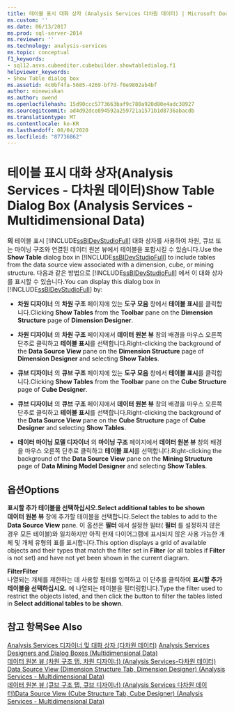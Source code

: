 ```yaml
---
title: 테이블 표시 대화 상자 (Analysis Services 다차원 데이터) | Microsoft Docs
ms.custom: ''
ms.date: 06/13/2017
ms.prod: sql-server-2014
ms.reviewer: ''
ms.technology: analysis-services
ms.topic: conceptual
f1_keywords:
- sql12.asvs.cubeeditor.cubebuilder.showtabledialog.f1
helpviewer_keywords:
- Show Table dialog box
ms.assetid: 4c0bf4fa-5685-4269-bf7d-f0e9802ab4bf
author: minewiskan
ms.author: owend
ms.openlocfilehash: 15d90ccc5773663baf9c780a920d80e4adc38927
ms.sourcegitcommit: ad4d92dce894592a259721a1571b1d8736abacdb
ms.translationtype: MT
ms.contentlocale: ko-KR
ms.lasthandoff: 08/04/2020
ms.locfileid: "87736862"
---
```

# <a name="show-table-dialog-box-analysis-services---multidimensional-data"></a><span data-ttu-id="f040d-102">테이블 표시 대화 상자(Analysis Services - 다차원 데이터)</span><span class="sxs-lookup"><span data-stu-id="f040d-102">Show Table Dialog Box (Analysis Services - Multidimensional Data)</span></span>
  <span data-ttu-id="f040d-103">**의** 테이블 표시 [!INCLUDE[ssBIDevStudioFull](../includes/ssbidevstudiofull-md.md)] 대화 상자를 사용하여 차원, 큐브 또는 마이닝 구조와 연결된 데이터 원본 뷰에서 테이블을 포함시킬 수 있습니다.</span><span class="sxs-lookup"><span data-stu-id="f040d-103">Use the **Show Table** dialog box in [!INCLUDE[ssBIDevStudioFull](../includes/ssbidevstudiofull-md.md)] to include tables from the data source view associated with a dimension, cube, or mining structure.</span></span> <span data-ttu-id="f040d-104">다음과 같은 방법으로 [!INCLUDE[ssBIDevStudioFull](../includes/ssbidevstudiofull-md.md)] 에서 이 대화 상자를 표시할 수 있습니다.</span><span class="sxs-lookup"><span data-stu-id="f040d-104">You can display this dialog box in [!INCLUDE[ssBIDevStudioFull](../includes/ssbidevstudiofull-md.md)] by:</span></span>  
  
-   <span data-ttu-id="f040d-105">**차원 디자이너** 의 **차원 구조** 페이지에 있는 **도구 모음** 창에서 **테이블 표시**를 클릭합니다.</span><span class="sxs-lookup"><span data-stu-id="f040d-105">Clicking **Show Tables** from the **Toolbar** pane on the **Dimension Structure** page of **Dimension Designer**.</span></span>  
  
-   <span data-ttu-id="f040d-106">**차원 디자이너** 의 **차원 구조** 페이지에서 **데이터 원본 뷰** 창의 배경을 마우스 오른쪽 단추로 클릭하고 **테이블 표시**를 선택합니다.</span><span class="sxs-lookup"><span data-stu-id="f040d-106">Right-clicking the background of the **Data Source View** pane on the **Dimension Structure** page of **Dimension Designer** and selecting **Show Tables**.</span></span>  
  
-   <span data-ttu-id="f040d-107">**큐브 디자이너** 의 **큐브 구조** 페이지에 있는 **도구 모음** 창에서 **테이블 표시**를 클릭합니다.</span><span class="sxs-lookup"><span data-stu-id="f040d-107">Clicking **Show Tables** from the **Toolbar** pane on the **Cube Structure** page of **Cube Designer**.</span></span>  
  
-   <span data-ttu-id="f040d-108">**큐브 디자이너** 의 **큐브 구조** 페이지에서 **데이터 원본 뷰** 창의 배경을 마우스 오른쪽 단추로 클릭하고 **테이블 표시**를 선택합니다.</span><span class="sxs-lookup"><span data-stu-id="f040d-108">Right-clicking the background of the **Data Source View** pane on the **Cube Structure** page of **Cube Designer** and selecting **Show Tables**.</span></span>  
  
-   <span data-ttu-id="f040d-109">**데이터 마이닝 모델 디자이너** 의 **마이닝 구조** 페이지에서 **데이터 원본 뷰** 창의 배경을 마우스 오른쪽 단추로 클릭하고 **테이블 표시**를 선택합니다.</span><span class="sxs-lookup"><span data-stu-id="f040d-109">Right-clicking the background of the **Data Source View** pane on the **Mining Structure** page of **Data Mining Model Designer** and selecting **Show Tables**.</span></span>  
  
## <a name="options"></a><span data-ttu-id="f040d-110">옵션</span><span class="sxs-lookup"><span data-stu-id="f040d-110">Options</span></span>  
 <span data-ttu-id="f040d-111">**표시할 추가 테이블을 선택하십시오.**</span><span class="sxs-lookup"><span data-stu-id="f040d-111">**Select additional tables to be shown**</span></span>  
 <span data-ttu-id="f040d-112">**데이터 원본 뷰** 창에 추가할 테이블을 선택합니다.</span><span class="sxs-lookup"><span data-stu-id="f040d-112">Select the tables to add to the **Data Source View** pane.</span></span> <span data-ttu-id="f040d-113">이 옵션은 **필터** 에서 설정한 필터( **필터** 를 설정하지 않은 경우 모든 테이블)와 일치하지만 아직 현재 다이어그램에 표시되지 않은 사용 가능한 개체 및 개체 유형의 표를 표시합니다.</span><span class="sxs-lookup"><span data-stu-id="f040d-113">This option displays a grid of available objects and their types that match the filter set in **Filter** (or all tables if **Filter** is not set) and have not yet been shown in the current diagram.</span></span>  
  
 <span data-ttu-id="f040d-114">**Filter**</span><span class="sxs-lookup"><span data-stu-id="f040d-114">**Filter**</span></span>  
 <span data-ttu-id="f040d-115">나열되는 개체를 제한하는 데 사용할 필터를 입력하고 이 단추를 클릭하여 **표시할 추가 테이블을 선택하십시오.** 에 나열되는 테이블을 필터링합니다.</span><span class="sxs-lookup"><span data-stu-id="f040d-115">Type the filter used to restrict the objects listed, and then click the button to filter the tables listed in **Select additional tables to be shown**.</span></span>  
  
## <a name="see-also"></a><span data-ttu-id="f040d-116">참고 항목</span><span class="sxs-lookup"><span data-stu-id="f040d-116">See Also</span></span>  
 <span data-ttu-id="f040d-117">[Analysis Services 디자이너 및 대화 상자 &#40;다차원 데이터&#41;](analysis-services-designers-and-dialog-boxes-multidimensional-data.md) </span><span class="sxs-lookup"><span data-stu-id="f040d-117">[Analysis Services Designers and Dialog Boxes &#40;Multidimensional Data&#41;](analysis-services-designers-and-dialog-boxes-multidimensional-data.md) </span></span>  
 <span data-ttu-id="f040d-118">[데이터 원본 뷰 &#40;차원 구조 탭, 차원 디자이너&#41; &#40;Analysis Services-다차원 데이터&#41;](datasource-view-dimension-designer-analysis-services-multidimensional-data.md) </span><span class="sxs-lookup"><span data-stu-id="f040d-118">[Data Source View &#40;Dimension Structure Tab, Dimension Designer&#41; &#40;Analysis Services - Multidimensional Data&#41;](datasource-view-dimension-designer-analysis-services-multidimensional-data.md) </span></span>  
 [<span data-ttu-id="f040d-119">데이터 원본 뷰 &#40;큐브 구조 탭, 큐브 디자이너&#41; &#40;Analysis Services 다차원 데이터&#41;</span><span class="sxs-lookup"><span data-stu-id="f040d-119">Data Source View &#40;Cube Structure Tab, Cube Designer&#41; &#40;Analysis Services - Multidimensional Data&#41;</span></span>](data-source-view-cube-designer-analysis-services-multidimensional-data.md)  
  
  
